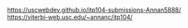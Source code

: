  https://uscwebdev.github.io/itp104-submissions-Annan5888/
 https://viterbi-web.usc.edu/~annanc/itp104/
